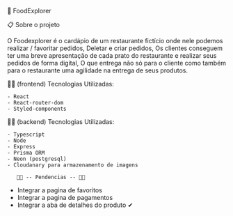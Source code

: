 🍕 FoodExplorer

📋 Sobre o projeto

O Foodexplorer é o cardápio de um restaurante fictício onde nele podemos realizar / favoritar pedidos, Deletar e criar pedidos,
Os clientes conseguem ter uma breve apresentação de cada prato do restaurante e realizar seus pedidos de forma digital, O que entrega não só para o cliente
como também para o restaurante uma agilidade na entrega de seus produtos.

👨‍💻 (frontend) Tecnologias Utilizadas:

```
- React
- React-router-dom
- Styled-components
```

👨‍🔬 (backend) Tecnologias Utilizadas:

```
- Typescript
- Node
- Express
- Prisma ORM
- Neon (postgresql)
- Cloudanary para armazenamento de imagens
```

       👩‍💻 -- Pendencias -- 👩‍💻
* Integrar a pagina de favoritos
* Integrar a pagina de pagamentos
* Integrar a aba de detalhes do produto ✔
